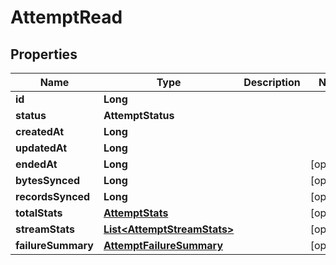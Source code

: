 

# AttemptRead


## Properties

| Name | Type | Description | Notes |
|------------ | ------------- | ------------- | -------------|
|**id** | **Long** |  |  |
|**status** | **AttemptStatus** |  |  |
|**createdAt** | **Long** |  |  |
|**updatedAt** | **Long** |  |  |
|**endedAt** | **Long** |  |  [optional] |
|**bytesSynced** | **Long** |  |  [optional] |
|**recordsSynced** | **Long** |  |  [optional] |
|**totalStats** | [**AttemptStats**](AttemptStats.md) |  |  [optional] |
|**streamStats** | [**List&lt;AttemptStreamStats&gt;**](AttemptStreamStats.md) |  |  [optional] |
|**failureSummary** | [**AttemptFailureSummary**](AttemptFailureSummary.md) |  |  [optional] |




